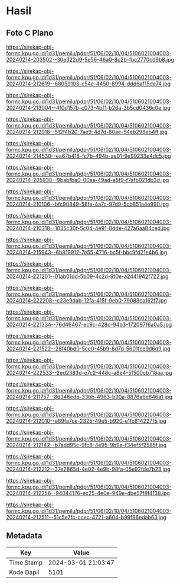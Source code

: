 # Hasil

## Foto C Plano

https://sirekap-obj-formc.kpu.go.id/1d31/pemilu/pdpr/51/06/02/10/04/5106021004003-20240214-203502--30e322d9-5e56-46a0-8c2b-fbc2770cd9b8.jpg

https://sirekap-obj-formc.kpu.go.id/1d31/pemilu/pdpr/51/06/02/10/04/5106021004003-20240214-212619--68059103-c54c-4450-8994-ddd6af15de74.jpg

https://sirekap-obj-formc.kpu.go.id/1d31/pemilu/pdpr/51/06/02/10/04/5106021004003-20240214-213004--4f0d157b-c073-4bf1-b26a-3b5cd0436c0e.jpg

https://sirekap-obj-formc.kpu.go.id/1d31/pemilu/pdpr/51/06/02/10/04/5106021004003-20240214-212918--512f4b20-7ae9-4d7d-80ae-54eb298eb4ff.jpg

https://sirekap-obj-formc.kpu.go.id/1d31/pemilu/pdpr/51/06/02/10/04/5106021004003-20240214-214530--ea67b418-fc7b-494b-ae01-9e99233e4dc5.jpg

https://sirekap-obj-formc.kpu.go.id/1d31/pemilu/pdpr/51/06/02/10/04/5106021004003-20240214-205938--9babfba0-00aa-49ad-a5f9-f7afb021db3d.jpg

https://sirekap-obj-formc.kpu.go.id/1d31/pemilu/pdpr/51/06/02/10/04/5106021004003-20240214-210106--bfc90849-56fe-4a7c-97d9-5cb851a4e990.jpg

https://sirekap-obj-formc.kpu.go.id/1d31/pemilu/pdpr/51/06/02/10/04/5106021004003-20240214-210318--1035c30f-5c04-4e91-8dde-427a6aa84ced.jpg

https://sirekap-obj-formc.kpu.go.id/1d31/pemilu/pdpr/51/06/02/10/04/5106021004003-20240214-215943--6b819912-7e55-4716-bc5f-bbc9fd21e4b6.jpg

https://sirekap-obj-formc.kpu.go.id/1d31/pemilu/pdpr/51/06/02/10/04/5106021004003-20240214-221201--01ab01dd-5b09-4c2d-9f0e-a2441942f722.jpg

https://sirekap-obj-formc.kpu.go.id/1d31/pemilu/pdpr/51/06/02/10/04/5106021004003-20240214-222208--c23e9dab-12fa-415f-9eb0-79088ca162f7.jpg

https://sirekap-obj-formc.kpu.go.id/1d31/pemilu/pdpr/51/06/02/10/04/5106021004003-20240214-221334--76d46467-ec9c-428c-94b3-172097f6a0a5.jpg

https://sirekap-obj-formc.kpu.go.id/1d31/pemilu/pdpr/51/06/02/10/04/5106021004003-20240214-221522--28f40bd0-5cc0-45b9-8d7d-5601fce9d6d9.jpg

https://sirekap-obj-formc.kpu.go.id/1d31/pemilu/pdpr/51/06/02/10/04/5106021004003-20240214-222533--2ed2383d-e7c2-448c-a8e4-5f500cb718aa.jpg

https://sirekap-obj-formc.kpu.go.id/1d31/pemilu/pdpr/51/06/02/10/04/5106021004003-20240214-211757--8d346edb-33bb-4963-b90a-8876a6e646a1.jpg

https://sirekap-obj-formc.kpu.go.id/1d31/pemilu/pdpr/51/06/02/10/04/5106021004003-20240214-212010--e89fa7ce-2325-49e5-b920-e1fc814227f5.jpg

https://sirekap-obj-formc.kpu.go.id/1d31/pemilu/pdpr/51/06/02/10/04/5106021004003-20240214-212142--b7add95c-9fc8-4e95-9b9e-f34ef5f2585f.jpg

https://sirekap-obj-formc.kpu.go.id/1d31/pemilu/pdpr/51/06/02/10/04/5106021004003-20240214-212212--37e2865d-4e02-4e9b-98fa-05e92fde7b23.jpg

https://sirekap-obj-formc.kpu.go.id/1d31/pemilu/pdpr/51/06/02/10/04/5106021004003-20240214-212256--94044176-ec25-4e0e-949e-dbe57f8f4138.jpg

https://sirekap-obj-formc.kpu.go.id/1d31/pemilu/pdpr/51/06/02/10/04/5106021004003-20240214-212511--51c5e7fc-ccec-4721-a604-b99f86edab63.jpg


## Metadata

| Key        | Value               |
| ---------- | ------------------- |
| Time Stamp | 2024-03-01 21:03:47 |
| Kode Dapil | 5101                |



